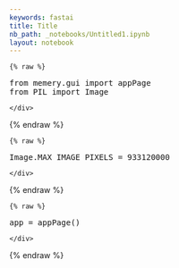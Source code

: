```yaml
---
keywords: fastai
title: Title
nb_path: _notebooks/Untitled1.ipynb
layout: notebook
---
```


<!--
#################################################
### THIS FILE WAS AUTOGENERATED! DO NOT EDIT! ###
#################################################
# file to edit: _notebooks/Untitled1.ipynb
-->

<div class="container" id="notebook-container">
        
    {% raw %}
    
<div class="cell border-box-sizing code_cell rendered">
<div class="input">

<div class="inner_cell">
    <div class="input_area">
<div class=" highlight hl-ipython3"><pre><span></span><span class="kn">from</span> <span class="nn">memery.gui</span> <span class="kn">import</span> <span class="n">appPage</span>
<span class="kn">from</span> <span class="nn">PIL</span> <span class="kn">import</span> <span class="n">Image</span>
</pre></div>

    </div>
</div>
</div>

</div>
    {% endraw %}

    {% raw %}
    
<div class="cell border-box-sizing code_cell rendered">
<div class="input">

<div class="inner_cell">
    <div class="input_area">
<div class=" highlight hl-ipython3"><pre><span></span><span class="n">Image</span><span class="o">.</span><span class="n">MAX_IMAGE_PIXELS</span> <span class="o">=</span> <span class="mi">933120000</span>
</pre></div>

    </div>
</div>
</div>

</div>
    {% endraw %}

    {% raw %}
    
<div class="cell border-box-sizing code_cell rendered">
<div class="input">

<div class="inner_cell">
    <div class="input_area">
<div class=" highlight hl-ipython3"><pre><span></span><span class="n">app</span> <span class="o">=</span> <span class="n">appPage</span><span class="p">()</span>
</pre></div>

    </div>
</div>
</div>

</div>
    {% endraw %}

</div>
 

